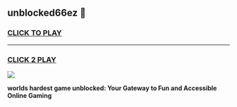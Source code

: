 
## unblocked66ez 👋
<h3>
<a href="https://premium.freeplayer.one?title=unblocked66ez&ref=14F">CLICK TO PLAY</a></h3>
<hr>

<h3>
<a href="https://premium.freeplayer.one?title=unblocked66ez&ref=14F">CLICK 2 PLAY</a>
  
</h3>

<a href="https://premium.freeplayer.one?title=unblocked66ez&ref=12F/"><img src="https://clearcache.store/games.png"></a>


**worlds hardest game unblocked: Your Gateway to Fun and Accessible Online Gaming**
